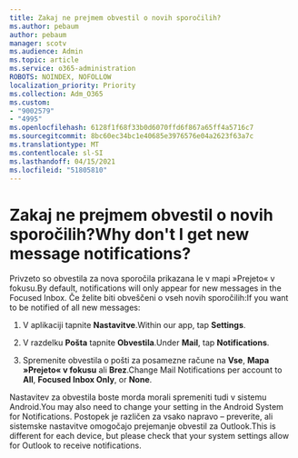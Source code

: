 ```yaml
---
title: Zakaj ne prejmem obvestil o novih sporočilih?
ms.author: pebaum
author: pebaum
manager: scotv
ms.audience: Admin
ms.topic: article
ms.service: o365-administration
ROBOTS: NOINDEX, NOFOLLOW
localization_priority: Priority
ms.collection: Adm_O365
ms.custom:
- "9002579"
- "4995"
ms.openlocfilehash: 6128f1f68f33b0d6070ffd6f867a65ff4a5716c7
ms.sourcegitcommit: 8bc60ec34bc1e40685e3976576e04a2623f63a7c
ms.translationtype: MT
ms.contentlocale: sl-SI
ms.lasthandoff: 04/15/2021
ms.locfileid: "51805810"
---
```

# <a name="why-dont-i-get-new-message-notifications"></a><span data-ttu-id="62f72-102">Zakaj ne prejmem obvestil o novih sporočilih?</span><span class="sxs-lookup"><span data-stu-id="62f72-102">Why don't I get new message notifications?</span></span>

<span data-ttu-id="62f72-103">Privzeto so obvestila za nova sporočila prikazana le v mapi »Prejeto« v fokusu.</span><span class="sxs-lookup"><span data-stu-id="62f72-103">By default, notifications will only appear for new messages in the Focused Inbox.</span></span> <span data-ttu-id="62f72-104">Če želite biti obveščeni o vseh novih sporočilih:</span><span class="sxs-lookup"><span data-stu-id="62f72-104">If you want to be notified of all new messages:</span></span>

1. <span data-ttu-id="62f72-105">V aplikaciji tapnite **Nastavitve**.</span><span class="sxs-lookup"><span data-stu-id="62f72-105">Within our app, tap **Settings**.</span></span>

2. <span data-ttu-id="62f72-106">V razdelku **Pošta** tapnite **Obvestila**.</span><span class="sxs-lookup"><span data-stu-id="62f72-106">Under **Mail**, tap **Notifications**.</span></span>

3. <span data-ttu-id="62f72-107">Spremenite obvestila o pošti za posamezne račune na **Vse**, **Mapa »Prejeto« v fokusu** ali **Brez**.</span><span class="sxs-lookup"><span data-stu-id="62f72-107">Change Mail Notifications per account to **All**, **Focused Inbox Only**, or **None**.</span></span>

<span data-ttu-id="62f72-108">Nastavitev za obvestila boste morda morali spremeniti tudi v sistemu Android.</span><span class="sxs-lookup"><span data-stu-id="62f72-108">You may also need to change your setting in the Android System for Notifications.</span></span> <span data-ttu-id="62f72-109">Postopek je različen za vsako napravo – preverite, ali sistemske nastavitve omogočajo prejemanje obvestil za Outlook.</span><span class="sxs-lookup"><span data-stu-id="62f72-109">This is different for each device, but please check that your system settings allow for Outlook to receive notifications.</span></span>
